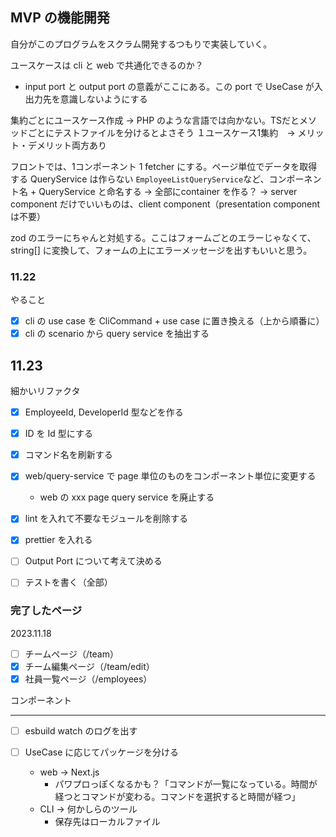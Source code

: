 ## MVP の機能開発

自分がこのプログラムをスクラム開発するつもりで実装していく。

ユースケースは cli と web で共通化できるのか？

- input port と output port の意義がここにある。この port で UseCase が入出力先を意識しないようにする

集約ごとにユースケース作成 -> PHP のような言語では向かない。TSだとメソッドごとにテストファイルを分けるとよさそう
１ユースケース1集約　→ メリット・デメリット両方あり

フロントでは、1コンポーネント 1 fetcher にする。ページ単位でデータを取得する QueryService は作らない
`EmployeeListQueryService`など、コンポーネント名 + QueryService と命名する
-> 全部にcontainer を作る？
-> server component だけでいいものは、client component（presentation component は不要）

zod のエラーにちゃんと対処する。ここはフォームごとのエラーじゃなくて、string[] に変換して、フォームの上にエラーメッセージを出すもいいと思う。

### 11.22

やること

- [x] cli の use case を CliCommand + use case に置き換える（上から順番に）
- [x] cli の scenario から query service を抽出する

## 11.23

細かいリファクタ

- [x] EmployeeId, DeveloperId 型などを作る
- [x] ID を Id 型にする
- [x] コマンド名を刷新する
- [x] web/query-service で page 単位のものをコンポーネント単位に変更する

  - web の xxx page query service を廃止する

- [x] lint を入れて不要なモジュールを削除する
- [x] prettier を入れる

- [ ] Output Port について考えて決める
- [ ] テストを書く（全部）

### 完了したページ

2023.11.18

- [ ] チームページ（/team）
- [x] チーム編集ページ（/team/edit）
- [x] 社員一覧ページ（/employees）

コンポーネント

---

- [ ] esbuild watch のログを出す

- [ ] UseCase に応じてパッケージを分ける
  - web -> Next.js
    - パワプロっぽくなるかも？「コマンドが一覧になっている。時間が経つとコマンドが変わる。コマンドを選択すると時間が経つ」
  - CLI -> 何かしらのツール
    - 保存先はローカルファイル
